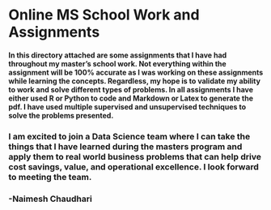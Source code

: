 # Online MS School Work and Assignments


#### In this directory attached are some assignments that I have had throughout my master’s school work. Not everything within the assignment will be 100% accurate as I was working on these assignments while learning the concepts. Regardless, my hope is to validate my ability to work and solve different types of problems. In all assignments I have either used R or Python to code and Markdown or Latex to generate the pdf. I have used multiple supervised and unsupervised techniques to solve the problems presented. 

### I am excited to join a Data Science team where I can take the things that I have learned during the masters program and apply them to real world business problems that can help drive cost savings, value, and operational excellence. I look forward to meeting the team. 


### -Naimesh Chaudhari






